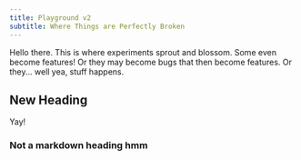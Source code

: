 ```yaml
---
title: Playground v2
subtitle: Where Things are Perfectly Broken
---
```


Hello there. This is where experiments sprout and blossom. Some even become features! Or they may become bugs that then
become features. Or they... well yea, stuff happens.

## New Heading

Yay!

<h3>Not a markdown heading hmm</h3>
